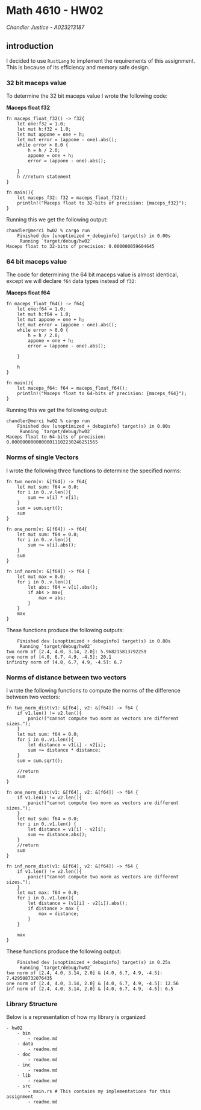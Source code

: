 # Math 4610 - HW02
*Chandler Justice - A023213187*

## introduction
I decided to use `RustLang` to implement the requirements of this assignment. This is because of its efficiency and memory safe design.

### 32 bit maceps value

To determine the 32 bit maceps value I wrote the following code:

**Maceps float f32**
```
fn maceps_float_f32() -> f32{
    let one:f32 = 1.0;
    let mut h:f32 = 1.0;
    let mut appone = one + h;
    let mut error = (appone - one).abs();
    while error > 0.0 {
        h = h / 2.0;
        appone = one + h;
        error = (appone - one).abs();
        
    }
    h //return statement
}

fn main(){
    let maceps_f32: f32 = maceps_float_f32();
    println!("Maceps float to 32-bits of precision: {maceps_f32}");
}
```

Running this we get the following output:

```
chandler@merci hw02 % cargo run
    Finished dev [unoptimized + debuginfo] target(s) in 0.00s
     Running `target/debug/hw02`
Maceps float to 32-bits of precision: 0.000000059604645
```

### 64 bit maceps value

The code for determining the 64 bit maceps value is almost identical, except we will declare `f64` data types instead of `f32`:

**Maceps float f64**
```
fn maceps_float_f64() -> f64{
    let one:f64 = 1.0;
    let mut h:f64 = 1.0;
    let mut appone = one + h;
    let mut error = (appone - one).abs();
    while error > 0.0 {
        h = h / 2.0;
        appone = one + h;
        error = (appone - one).abs();
        
    }

    h
}

fn main(){
    let maceps_f64: f64 = maceps_float_f64();
    println!("Maceps float to 64-bits of precision: {maceps_f64}");
}
```

Running this we get the following output:

```
chandler@merci hw02 % cargo run
    Finished dev [unoptimized + debuginfo] target(s) in 0.00s
     Running `target/debug/hw02`
Maceps float to 64-bits of precision: 0.00000000000000011102230246251565
```

### Norms of single Vectors

I wrote the following three functions to determine the specified norms:

```
fn two_norm(v: &[f64]) -> f64{
    let mut sum: f64 = 0.0;
    for i in 0..v.len(){
        sum += v[i] * v[i];
    }
    sum = sum.sqrt();
    sum
}

fn one_norm(v: &[f64]) -> f64{
    let mut sum: f64 = 0.0;
    for i in 0..v.len(){
        sum += v[i].abs();
    }
    sum
}

fn inf_norm(v: &[f64]) -> f64 {
    let mut max = 0.0;
    for i in 0..v.len(){
        let abs: f64 = v[i].abs();
        if abs > max{
            max = abs;
        }
    }
    max
}
```

These functions produce the following outputs:

```
    Finished dev [unoptimized + debuginfo] target(s) in 0.80s
     Running `target/debug/hw02`
two norm of [2.4, 4.0, 3.14, 2.0]: 5.968215813792259
one norm of [4.0, 6.7, 4.9, -4.5]: 20.1
infinity norm of [4.0, 6.7, 4.9, -4.5]: 6.7
```
### Norms of distance between two vectors

I wrote the following functions to compute the norms of the difference between two vectors:

```
fn two_norm_dist(v1: &[f64], v2: &[f64]) -> f64 {
    if v1.len() != v2.len(){
        panic!("cannot compute two norm as vectors are different sizes.");
    }
    let mut sum: f64 = 0.0;
    for i in 0..v1.len(){
        let distance = v1[i] - v2[i];
        sum += distance * distance;
    }
    sum = sum.sqrt();
    
    //return
    sum
}

fn one_norm_dist(v1: &[f64], v2: &[f64]) -> f64 {
    if v1.len() != v2.len(){
        panic!("cannot compute two norm as vectors are different sizes.");
    }
    let mut sum: f64 = 0.0;
    for i in 0..v1.len() {
        let distance = v1[i] - v2[i];
        sum += distance.abs();
    }
    //return
    sum
}

fn inf_norm_dist(v1: &[f64], v2: &[f64]) -> f64 {
    if v1.len() != v2.len(){
        panic!("cannot compute two norm as vectors are different sizes.");
    }
    let mut max: f64 = 0.0;
    for i in 0..v1.len(){
        let distance = (v1[i] - v2[i]).abs();
        if distance > max {
            max = distance;
        }
    }

    max
}
```

These functions produce the following output:
```
    Finished dev [unoptimized + debuginfo] target(s) in 0.25s
     Running `target/debug/hw02`
two norm of [2.4, 4.0, 3.14, 2.0] & [4.0, 6.7, 4.9, -4.5]: 7.429508732076435
one norm of [2.4, 4.0, 3.14, 2.0] & [4.0, 6.7, 4.9, -4.5]: 12.56
inf norm of [2.4, 4.0, 3.14, 2.0] & [4.0, 6.7, 4.9, -4.5]: 6.5
```

### Library Structure

Below is a representation of how my library is organized

```
- hw02
    - bin
        - readme.md
    - data
        - readme.md
    - doc
        - readme.md
    - inc
        - readme.md
    - lib
        - readme.md
    - src
        - main.rs # This contains my implementations for this assignment
        - readme.md

```